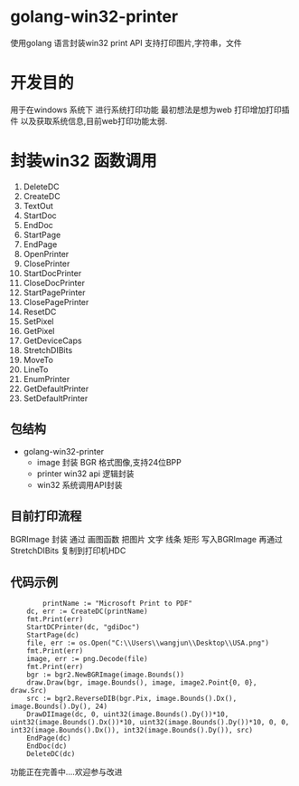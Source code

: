 # golang-win32-printer
使用golang 语言封装win32 print API 支持打印图片,字符串，文件
# 开发目的
用于在windows 系统下 进行系统打印功能
最初想法是想为web 打印增加打印插件 以及获取系统信息,目前web打印功能太弱.

# 封装win32 函数调用
1. DeleteDC
2. CreateDC
3. TextOut
4. StartDoc
5. EndDoc
6. StartPage
7. EndPage
8. OpenPrinter
9. ClosePrinter
10. StartDocPrinter
11. CloseDocPrinter
12. StartPagePrinter
13. ClosePagePrinter
14. ResetDC
15. SetPixel
16. GetPixel
17. GetDeviceCaps
18. StretchDIBits
19. MoveTo
20. LineTo
21. EnumPrinter
22. GetDefaultPrinter
23. SetDefaultPrinter

## 包结构
-  golang-win32-printer
     - image 封装 BGR 格式图像,支持24位BPP
     - printer win32 api 逻辑封装
     - win32 系统调用API封装 

## 目前打印流程
BGRImage 封装
通过 画图函数 把图片 文字 线条 矩形 写入BGRImage 再通过 StretchDIBits 复制到打印机HDC

## 代码示例
``` 
        printName := "Microsoft Print to PDF"
	dc, err := CreateDC(printName)
	fmt.Print(err)
	StartDCPrinter(dc, "gdiDoc")
	StartPage(dc)
	file, err := os.Open("C:\\Users\\wangjun\\Desktop\\USA.png")
	fmt.Print(err)
	image, err := png.Decode(file)
	fmt.Print(err)
	bgr := bgr2.NewBGRImage(image.Bounds())
	draw.Draw(bgr, image.Bounds(), image, image2.Point{0, 0}, draw.Src)
	src := bgr2.ReverseDIB(bgr.Pix, image.Bounds().Dx(), image.Bounds().Dy(), 24)
	DrawDIImage(dc, 0, uint32(image.Bounds().Dy())*10, uint32(image.Bounds().Dx())*10, uint32(image.Bounds().Dy())*10, 0, 0, int32(image.Bounds().Dx()), int32(image.Bounds().Dy()), src)
	EndPage(dc)
	EndDoc(dc)
	DeleteDC(dc)
```
功能正在完善中....欢迎参与改进

